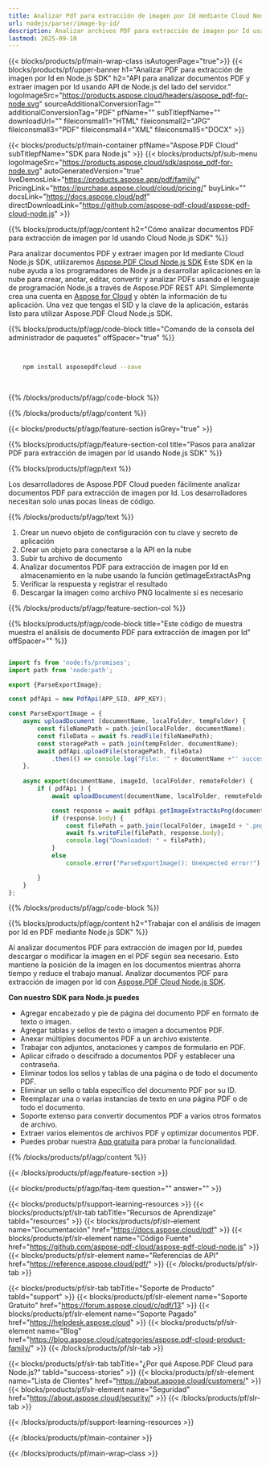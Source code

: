 ```yaml
---
title: Analizar Pdf para extracción de imagen por Id mediante Cloud Node.js SDK
url: nodejs/parser/image-by-id/
description: Analizar archivos PDF para extracción de imagen por Id usando Aspose.PDF Cloud SDK para Node.js. Mejora la detectabilidad y el indexado.
lastmod: 2025-09-10
---
```


{{< blocks/products/pf/main-wrap-class isAutogenPage="true">}}
{{< blocks/products/pf/upper-banner h1="Analizar PDF para extracción de imagen por Id en Node.js SDK" h2="API para analizar documentos PDF y extraer imagen por Id usando API de Node.js del lado del servidor." logoImageSrc="https://products.aspose.cloud/headers/aspose_pdf-for-node.svg" sourceAdditionalConversionTag="" additionalConversionTag="PDF" pfName="" subTitlepfName="" downloadUrl="" fileiconsmall1="HTML" fileiconsmall2="JPG" fileiconsmall3="PDF" fileiconsmall4="XML" fileiconsmall5="DOCX" >}}

{{< blocks/products/pf/main-container pfName="Aspose.PDF Cloud" subTitlepfName="SDK para Node.js" >}}
{{< blocks/products/pf/sub-menu logoImageSrc="https://products.aspose.cloud/sdk/aspose_pdf-for-node.svg"
autoGeneratedVersion="true"
liveDemosLink="https://products.aspose.app/pdf/family/" PricingLink="https://purchase.aspose.cloud/cloud/pricing/" buyLink="" docsLink="https://docs.aspose.cloud/pdf"  directDownloadLink="https://github.com/aspose-pdf-cloud/aspose-pdf-cloud-node.js" >}}

{{% blocks/products/pf/agp/content h2="Cómo analizar documentos PDF para extracción de imagen por Id usando Cloud Node.js SDK" %}}

Para analizar documentos PDF y extraer imagen por Id mediante Cloud Node.js SDK, utilizaremos
[Aspose.PDF Cloud Node.js SDK](https://products.aspose.cloud/pdf/nodejs/)
Este SDK en la nube ayuda a los programadores de Node.js a desarrollar aplicaciones en la nube para crear, anotar, editar, convertir y analizar PDFs usando el lenguaje de programación Node.js a través de Aspose.PDF REST API. Simplemente crea una cuenta en [Aspose for Cloud](https://dashboard.aspose.cloud/#/apps) y obtén la información de tu aplicación. Una vez que tengas el SID y la clave de la aplicación, estarás listo para utilizar Aspose.PDF Cloud Node.js SDK.

{{% blocks/products/pf/agp/code-block title="Comando de la consola del administrador de paquetes" offSpacer="true" %}}

```bash

     
    npm install asposepdfcloud --save
     
     

```

{{% /blocks/products/pf/agp/code-block %}}

{{% /blocks/products/pf/agp/content %}}

{{< blocks/products/pf/agp/feature-section isGrey="true" >}}

{{% blocks/products/pf/agp/feature-section-col title="Pasos para analizar PDF para extracción de imagen por Id usando Node.js SDK" %}}

{{% blocks/products/pf/agp/text %}}

Los desarrolladores de Aspose.PDF Cloud pueden fácilmente analizar documentos PDF para extracción de imagen por Id. Los desarrolladores necesitan solo unas pocas líneas de código.

{{% /blocks/products/pf/agp/text %}}

1. Crear un nuevo objeto de configuración con tu clave y secreto de aplicación
1. Crear un objeto para conectarse a la API en la nube
1. Subir tu archivo de documento
1. Analizar documentos PDF para extracción de imagen por Id en almacenamiento en la nube usando la función getImageExtractAsPng
1. Verificar la respuesta y registrar el resultado
1. Descargar la imagen como archivo PNG localmente si es necesario

{{% /blocks/products/pf/agp/feature-section-col %}}

{{% blocks/products/pf/agp/code-block title="Este código de muestra muestra el análisis de documento PDF para extracción de imagen por Id" offSpacer="" %}}

```js

import fs from 'node:fs/promises';
import path from 'node:path';

export {ParseExportImage};

const pdfApi = new PdfApi(APP_SID, APP_KEY);

const ParseExportImage = {
    async uploadDocument (documentName, localFolder, tempFolder) {
        const fileNamePath = path.join(localFolder, documentName);
        const fileData = await fs.readFile(fileNamePath);
        const storagePath = path.join(tempFolder, documentName);
        await pdfApi.uploadFile(storagePath, fileData)
            .then(() => console.log("File: '" + documentName +"' successfully uploaded."));
    },
    
    async export(documentName, imageId, localFolder, remoteFolder) {
        if ( pdfApi ) {
            await uploadDocument(documentName, localFolder, remoteFolder);

            const response = await pdfApi.getImageExtractAsPng(documentName, imageId, null, null, null, remoteFolder);
            if (response.body) {
            	const filePath = path.join(localFolder, imageId + ".png");
             	await fs.writeFile(filePath, response.body);
             	console.log("Downloaded: " + filePath);
            }
            else
                console.error("ParseExportImage(): Unexpected error!") 

        }
    }
};

```

{{% /blocks/products/pf/agp/code-block %}}

{{% blocks/products/pf/agp/content h2="Trabajar con el análisis de imagen por Id en PDF mediante Node.js SDK" %}}

Al analizar documentos PDF para extracción de imagen por Id, puedes descargar o modificar la imagen en el PDF según sea necesario. Esto mantiene la posición de la imagen en los documentos mientras ahorra tiempo y reduce el trabajo manual.
Analizar documentos PDF para extracción de imagen por Id con [Aspose.PDF Cloud Node.js SDK](https://products.aspose.cloud/pdf/nodejs/).

**Con nuestro SDK para Node.js puedes**

+ Agregar encabezado y pie de página del documento PDF en formato de texto o imagen.
+ Agregar tablas y sellos de texto o imagen a documentos PDF.
+ Anexar múltiples documentos PDF a un archivo existente.
+ Trabajar con adjuntos, anotaciones y campos de formulario en PDF.
+ Aplicar cifrado o descifrado a documentos PDF y establecer una contraseña.
+ Eliminar todos los sellos y tablas de una página o de todo el documento PDF.
+ Eliminar un sello o tabla específico del documento PDF por su ID.
+ Reemplazar una o varias instancias de texto en una página PDF o de todo el documento.
+ Soporte extenso para convertir documentos PDF a varios otros formatos de archivo.
+ Extraer varios elementos de archivos PDF y optimizar documentos PDF.
+ Puedes probar nuestra [App gratuita](https://products.aspose.app/pdf/) para probar la funcionalidad.

{{% /blocks/products/pf/agp/content %}}

{{< /blocks/products/pf/agp/feature-section >}}

{{< blocks/products/pf/agp/faq-item question="" answer="" >}}

{{< blocks/products/pf/support-learning-resources >}}
{{< blocks/products/pf/slr-tab tabTitle="Recursos de Aprendizaje" tabId="resources" >}}
{{< blocks/products/pf/slr-element name="Documentación" href="https://docs.aspose.cloud/pdf" >}}
{{< blocks/products/pf/slr-element name="Código Fuente" href="https://github.com/aspose-pdf-cloud/aspose-pdf-cloud-node.js" >}}
{{< blocks/products/pf/slr-element name="Referencias de API" href="https://reference.aspose.cloud/pdf/" >}}
{{< /blocks/products/pf/slr-tab >}}

{{< blocks/products/pf/slr-tab tabTitle="Soporte de Producto" tabId="support" >}}
{{< blocks/products/pf/slr-element name="Soporte Gratuito" href="https://forum.aspose.cloud/c/pdf/13" >}}
{{< blocks/products/pf/slr-element name="Soporte Pagado" href="https://helpdesk.aspose.cloud" >}}
{{< blocks/products/pf/slr-element name="Blog" href="https://blog.aspose.cloud/categories/aspose.pdf-cloud-product-family/" >}}
{{< /blocks/products/pf/slr-tab >}}

{{< blocks/products/pf/slr-tab tabTitle="¿Por qué Aspose.PDF Cloud para Node.js?" tabId="success-stories" >}}
{{< blocks/products/pf/slr-element name="Lista de Clientes" href="https://about.aspose.cloud/customers/" >}}
{{< blocks/products/pf/slr-element name="Seguridad" href="https://about.aspose.cloud/security/" >}}
{{< /blocks/products/pf/slr-tab >}}

{{< /blocks/products/pf/support-learning-resources >}}

{{< /blocks/products/pf/main-container >}}

{{< /blocks/products/pf/main-wrap-class >}}


